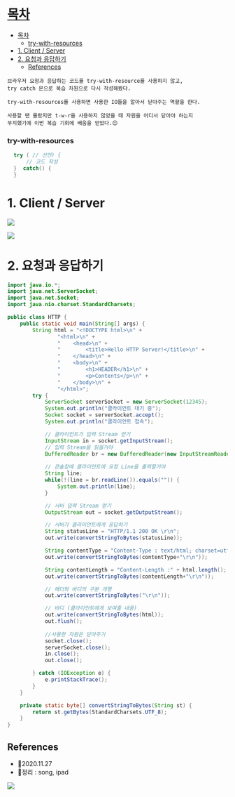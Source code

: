 # [목차](#목차)
- [목차](#목차)
    - [try-with-resources](#try-with-resources)
- [1. Client / Server](#1-client--server)
- [2. 요청과 응답하기](#2-요청과-응답하기)
  - [References](#references)

```
브라우저 요청과 응답하는 코드를 try-with-resource를 사용하지 않고,
try catch 문으로 복습 차원으로 다시 작성해봤다.

try-with-resources를 사용하면 사용한 IO들을 알아서 닫아주는 역할을 한다.

사용할 땐 몰랐지만 t-w-r을 사용하지 않았을 때 자원을 어디서 닫아야 하는지 
무지했기에 이번 복습 기회에 배움을 얻었다.😊
```

### try-with-resources
```java
  try ( // 선언) {
      // 코드 작성
  }  catch() {
  }
```

# 1. Client / Server

![](https://images.velog.io/images/withcolinsong/post/57b781a8-269c-48d7-9c44-06051de20114/image.png)

![](https://images.velog.io/images/withcolinsong/post/cd8982eb-13c7-4f51-acd4-c659ec7a48fa/image.png)

# 2. 요청과 응답하기

```java
import java.io.*;
import java.net.ServerSocket;
import java.net.Socket;
import java.nio.charset.StandardCharsets;

public class HTTP {
    public static void main(String[] args) {
        String html = "<!DOCTYPE html>\n" +
                "<html>\n" +
                "    <head>\n" +
                "        <title>Hello HTTP Server!</title>\n" +
                "    </head>\n" +
                "    <body>\n" +
                "        <h1>HEADER</h1>\n" +
                "        <p>Contents</p>\n" +
                "    </body>\n" +
                "</html>";
        try {
            ServerSocket serverSocket = new ServerSocket(12345);
            System.out.println("클라이언트 대기 중");
            Socket socket = serverSocket.accept();
            System.out.println("클라이언트 접속");

            // 클라이언트가 입력 Stream 얻기
            InputStream in = socket.getInputStream();
            // 입력 Stream을 읽을거야
            BufferedReader br = new BufferedReader(new InputStreamReader(in));
			
            // 콘솔창에 클라이언트에 요청 Line을 출력할거야
            String line;
            while(!(line = br.readLine()).equals("")) {
                System.out.println(line); 
            }

            // 서버 입력 Stream 얻기
            OutputStream out = socket.getOutputStream();

            // 서버가 클라이언트에게 응답하기
            String statusLine = "HTTP/1.1 200 OK \r\n";
            out.write(convertStringToBytes(statusLine));

            String contentType = "Content-Type : text/html; charset=utf-8;";
            out.write(convertStringToBytes(contentType+"\r\n"));

            String contentLength = "Content-Length :" + html.length();
            out.write(convertStringToBytes(contentLength+"\r\n"));

            // 헤더와 바디의 구분 개행
            out.write(convertStringToBytes("\r\n"));

            // 바디 (클라이언트에게 보여줄 내용)
            out.write(convertStringToBytes(html));
            out.flush();
            
            //사용한 자원은 닫아주기
            socket.close();
            serverSocket.close();
            in.close();
            out.close();

        } catch (IOException e) {
            e.printStackTrace();
        }
    }

    private static byte[] convertStringToBytes(String st) {
        return st.getBytes(StandardCharsets.UTF_8);
    }
}
```

## References
- 🎈2020.11.27
- 🎈정리 : song, ipad

![](https://images.velog.io/images/withcolinsong/post/8dc5159f-5174-49f0-8cca-748d6cd38345/image.png)